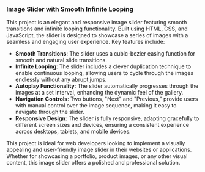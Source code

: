 ### Image Slider with Smooth Infinite Looping

This project is an elegant and responsive image slider featuring smooth transitions and infinite looping functionality. Built using HTML, CSS, and JavaScript, the slider is designed to showcase a series of images with a seamless and engaging user experience. Key features include:

- **Smooth Transitions**: The slider uses a cubic-bezier easing function for smooth and natural slide transitions.
- **Infinite Looping**: The slider includes a clever duplication technique to enable continuous looping, allowing users to cycle through the images endlessly without any abrupt jumps.
- **Autoplay Functionality**: The slider automatically progresses through the images at a set interval, enhancing the dynamic feel of the gallery.
- **Navigation Controls**: Two buttons, "Next" and "Previous," provide users with manual control over the image sequence, making it easy to navigate through the slider.
- **Responsive Design**: The slider is fully responsive, adapting gracefully to different screen sizes and devices, ensuring a consistent experience across desktops, tablets, and mobile devices.

This project is ideal for web developers looking to implement a visually appealing and user-friendly image slider in their websites or applications. Whether for showcasing a portfolio, product images, or any other visual content, this image slider offers a polished and professional solution.
